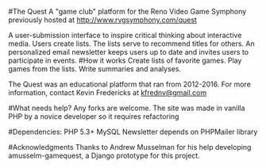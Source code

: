 #The Quest
A "game club" platform for the Reno Video Game Symphony
previously hosted at http://www.rvgsymphony.com/quest

A user-submission interface to inspire critical thinking about interactive media. Users create lists. The lists serve to recommend titles for others. An personalized email newsletter keeps users up to date and invites users to participate in events.
#How it works
Create lists of favorite games. Play games from the lists. Write summaries and analyses.

The Quest was an educational platform that ran from 2012-2016. For more information, contact Kevin Fredericks at kfrednv@gmail.com

#What needs help?
Any forks are welcome. The site was made in vanilla PHP by a novice developer so it requires refactoring

#Dependencies:
PHP 5.3+
MySQL
Newsletter depends on PHPMailer library

#Acknowledgments
Thanks to Andrew Musselman for his help developing amusselm-gamequest, a Django prototype for this project.
